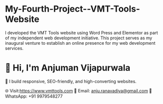 # My-Fourth-Project--VMT-Tools-Website
I developed the VMT Tools website using Word Press and Elementor as part of my independent web development initiative. This project serves as my inaugural venture to establish an online presence for my web development services.
# 👋 Hi, I'm Anjuman Vijapurwala  
🚀 I build responsive, SEO-friendly, and high-converting websites.

🌐 Visit:https://www.vmttools.com
📧 Email: anju.ranavadiya@gmail.com
📱 WhatsApp: +91 9979548277
